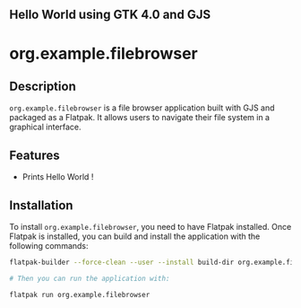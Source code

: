 ## Hello World using GTK 4.0 and GJS

# org.example.filebrowser

## Description

`org.example.filebrowser` is a file browser application built with GJS and packaged as a Flatpak. It allows users to navigate their file system in a graphical interface.

## Features

- Prints Hello World !

## Installation

To install `org.example.filebrowser`, you need to have Flatpak installed. Once Flatpak is installed, you can build and install the application with the following commands:

```bash
flatpak-builder --force-clean --user --install build-dir org.example.filebrowser.yml

# Then you can run the application with:

flatpak run org.example.filebrowser
